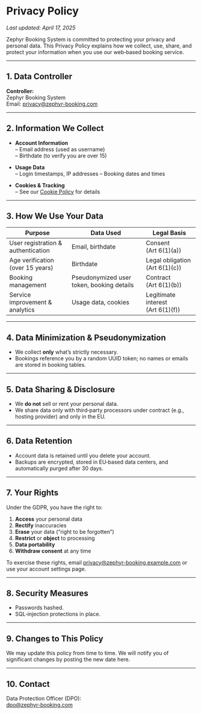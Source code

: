 # Privacy Policy

_Last updated: April 17, 2025_

Zephyr Booking System is committed to protecting your privacy and personal data. This Privacy Policy explains how we collect, use, share, and protect your information when you use our web‑based booking service.

---

## 1. Data Controller

**Controller:**  
Zephyr Booking System  
Email: privacy@zephyr-booking.com

---

## 2. Information We Collect

- **Account Information**  
  – Email address (used as username)  
  – Birthdate (to verify you are over 15)

- **Usage Data**  
  – Login timestamps, IP addresses 
  – Booking dates and times

- **Cookies & Tracking**  
  – See our [Cookie Policy](/cookiepolicy) for details

---

## 3. How We Use Your Data

| Purpose                              | Data Used                  | Legal Basis               |
|--------------------------------------|----------------------------|---------------------------|
| User registration & authentication   | Email, birthdate           | Consent (Art 6(1)(a))     |
| Age verification (over 15 years)     | Birthdate                  | Legal obligation (Art 6(1)(c)) |
| Booking management                   | Pseudonymized user token, booking details | Contract (Art 6(1)(b))      |
| Service improvement & analytics      | Usage data, cookies        | Legitimate interest (Art 6(1)(f)) |

---

## 4. Data Minimization & Pseudonymization

- We collect **only** what’s strictly necessary.  
- Bookings reference you by a random UUID token; no names or emails are stored in booking tables.

---

## 5. Data Sharing & Disclosure

- We **do not** sell or rent your personal data.  
- We share data only with third‑party processors under contract (e.g., hosting provider) and only in the EU.

---

## 6. Data Retention

- Account data is retained until you delete your account.  
- Backups are encrypted, stored in EU‑based data centers, and automatically purged after 30 days.

---

## 7. Your Rights

Under the GDPR, you have the right to:

1. **Access** your personal data  
2. **Rectify** inaccuracies  
3. **Erase** your data (“right to be forgotten”)  
4. **Restrict** or **object** to processing  
5. **Data portability**  
6. **Withdraw consent** at any time

To exercise these rights, email privacy@zephyr-booking.example.com or use your account settings page.

---

## 8. Security Measures

- Passwords hashed.
- SQL‑injection protections in place.

---

## 9. Changes to This Policy

We may update this policy from time to time. We will notify you of significant changes by posting the new date here.

---

## 10. Contact

Data Protection Officer (DPO):  
dpo@zephyr-booking.com  
